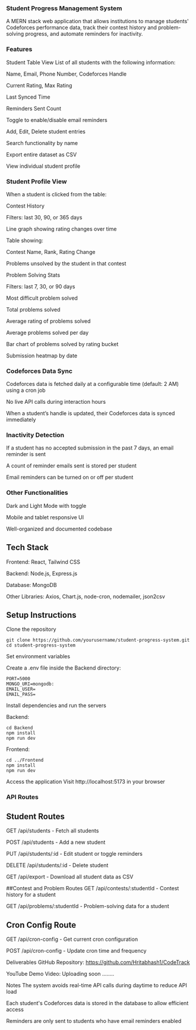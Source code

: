### Student Progress Management System
A MERN stack web application that allows institutions to manage students' Codeforces performance data, track their contest history and problem-solving progress, and automate reminders for inactivity.

### Features
Student Table View
List of all students with the following information:

Name, Email, Phone Number, Codeforces Handle

Current Rating, Max Rating

Last Synced Time

Reminders Sent Count

Toggle to enable/disable email reminders

Add, Edit, Delete student entries

Search functionality by name

Export entire dataset as CSV

View individual student profile

### Student Profile View
When a student is clicked from the table:

Contest History

Filters: last 30, 90, or 365 days

Line graph showing rating changes over time

Table showing:

Contest Name, Rank, Rating Change

Problems unsolved by the student in that contest

Problem Solving Stats

Filters: last 7, 30, or 90 days

Most difficult problem solved

Total problems solved

Average rating of problems solved

Average problems solved per day

Bar chart of problems solved by rating bucket

Submission heatmap by date

### Codeforces Data Sync
Codeforces data is fetched daily at a configurable time (default: 2 AM) using a cron job

No live API calls during interaction hours

When a student’s handle is updated, their Codeforces data is synced immediately

### Inactivity Detection
If a student has no accepted submission in the past 7 days, an email reminder is sent

A count of reminder emails sent is stored per student

Email reminders can be turned on or off per student

### Other Functionalities
Dark and Light Mode with toggle

Mobile and tablet responsive UI

Well-organized and documented codebase

## Tech Stack
Frontend: React, Tailwind CSS

Backend: Node.js, Express.js

Database: MongoDB

Other Libraries: Axios, Chart.js, node-cron, nodemailer, json2csv

## Setup Instructions
Clone the repository

```
git clone https://github.com/yourusername/student-progress-system.git
cd student-progress-system
```
Set environment variables

Create a .env file inside the Backend directory:

```
PORT=5000
MONGO_URI=mongodb:
EMAIL_USER=
EMAIL_PASS=
```
Install dependencies and run the servers

Backend:

```
cd Backend
npm install
npm run dev
```
Frontend:

```
cd ../Frontend
npm install
npm run dev
```
Access the application
Visit http://localhost:5173 in your browser

### API Routes

## Student Routes
GET /api/students - Fetch all students

POST /api/students - Add a new student

PUT /api/students/:id - Edit student or toggle reminders

DELETE /api/students/:id - Delete student

GET /api/export - Download all student data as CSV

##Contest and Problem Routes
GET /api/contests/:studentId - Contest history for a student

GET /api/problems/:studentId - Problem-solving data for a student

## Cron Config Route
GET /api/cron-config - Get current cron configuration

POST /api/cron-config - Update cron time and frequency

Deliverables
GitHub Repository: https://github.com/Hritabhash1/CodeTrack

YouTube Demo Video: Uploading soon ........

Notes
The system avoids real-time API calls during daytime to reduce API load

Each student's Codeforces data is stored in the database to allow efficient access

Reminders are only sent to students who have email reminders enabled
